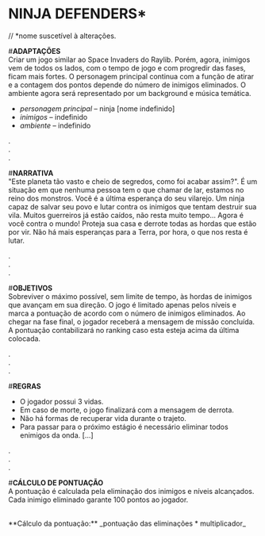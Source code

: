 # NINJA DEFENDERS*
// *nome suscetível à alterações.

#**ADAPTAÇÕES** <br/>
Criar um jogo similar ao Space Invaders do Raylib. Porém, agora, inimigos vem de todos os lados, com o tempo de jogo e com progredir das fases, ficam mais fortes. O personagem principal continua com a função de atirar e a contagem dos pontos depende do número de inimigos eliminados. 
O ambiente agora será representado por um background e música temática.

- _personagem principal_ – ninja [nome indefinido] 
- _inimigos_ – indefinido
- _ambiente_ – indefinido

.<br/>
.<br/>
.<br/>

#**NARRATIVA** <br/>
"Este planeta tão vasto e cheio de segredos, como foi acabar assim?". É um situação em que nenhuma pessoa tem o que chamar de lar, estamos no reino dos monstros.
Você é a última esperança do seu vilarejo. Um ninja capaz de salvar seu povo e lutar contra os inimigos que tentam destruir sua vila. Muitos guerreiros já estão caídos, não resta muito tempo... 
Agora é você contra o mundo! Proteja sua casa e derrote todas as hordas que estão por vir. Não há mais esperanças para a Terra, por hora, o que nos resta é lutar.

.<br/>
.<br/>
.<br/>

#**OBJETIVOS** <br/>
Sobreviver o máximo possível, sem limite de tempo, às hordas de inimigos que avançam em sua direção. O jogo é limitado apenas pelos níveis e marca a pontuação de acordo com o número de inimigos eliminados. Ao chegar na fase final, o jogador receberá a mensagem de missão concluída. A pontuação contabilizará no ranking caso esta esteja acima da última colocada.

.<br/>
.<br/>
.<br/>

#**REGRAS** <br/>
-	O jogador possui 3 vidas.
-	Em caso de morte, o jogo finalizará com a mensagem de derrota.
-	Não há formas de recuperar vida durante o trajeto.
-	Para passar para o próximo estágio é necessário eliminar todos enimigos da onda.
[...]

.<br/>
.<br/>
.<br/>

#**CÁLCULO DE PONTUAÇÃO** <br/>
A pontuação é calculada pela eliminação dos inimigos e níveis alcançados.
Cada inimigo eliminado garante 100 pontos ao jogador.

<br/>
**Cálculo da pontuação:** _pontuação das eliminações * multiplicador_
